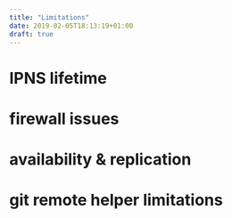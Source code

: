 ```yaml
---
title: "Limitations"
date: 2019-02-05T18:13:19+01:00
draft: true
---
```



# IPNS lifetime

# firewall issues

# availability & replication

# git remote helper limitations

